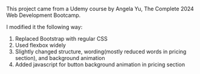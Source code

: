 This project came from a Udemy course by Angela Yu, The Complete 2024 Web Development Bootcamp.

I modified it the following way:

1. Replaced Bootstrap with regular CSS
2. Used flexbox widely
3. Slightly changed structure, wording(mostly reduced words in pricing section), and background animation
4. Added javascript for button background animation in pricing section
